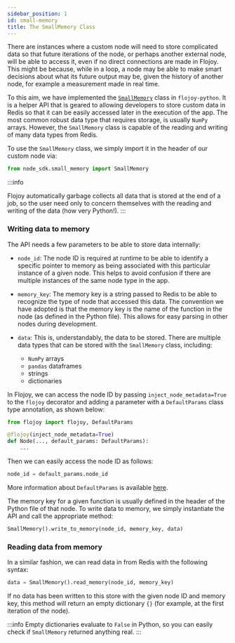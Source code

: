 ```yaml
---
sidebar_position: 1
id: small-memory
title: The SmallMemory Class
---
```


There are instances where a custom node will need to store complicated data so that future iterations of the node, or perhaps another external node, will be able to access it, even if no direct connections are made in Flojoy. This might be because, while in a loop, a node may be able to make smart decisions about what its future output may be, given the history of another node, for example a measurement made in real time.

To this aim, we have implemented the [`SmallMemory`](https://github.com/flojoy-io/studio/blob/main/PYTHON/node_sdk/small_memory.py) class in `flojoy-python`. It is a helper API that is geared to allowing developers to store custom data in Redis so that it can be easily accessed later in the execution of the app. The most common robust data type that requires storage, is usually `NumPy` arrays. However, the `SmallMemory` class is capable of the reading and writing of many data types from Redis.

To use the `SmallMemory` class, we simply import it in the header of our custom node via:

```python
from node_sdk.small_memory import SmallMemory
```
:::info

Flojoy automatically garbage collects all data that is stored at the end of a job, so the user need only to concern themselves with the reading and writing of the data (how very Python!).
:::

### Writing data to memory

The API needs a few parameters to be able to store data internally:

- `node_id`: The node ID is required at runtime to be able to identify a specific pointer to memory as being associated with this particular instance of a given node. This helps to avoid confusion if there are multiple instances of the same node type in the app.

- `memory_key`: The memory key is a string passed to Redis to be able to recognize the type of node that accessed this data. The convention we have adopted is that the memory key is the name of the function in the node (as defined in the Python file). This allows for easy parsing in other nodes during development.

- `data`: This is, understandably, the data to be stored. There are multiple data types that can be stored with the `SmallMemory` class, including:

    - `NumPy` arrays
    - `pandas` dataframes
    - strings
    - dictionaries

In Flojoy, we can access the node ID by passing `inject_node_metadata=True` to the `flojoy` decorator and adding a parameter with a `DefaultParams` class type annotation, as shown below:

```python
from flojoy import flojoy, DefaultParams

@flojoy(inject_node_metadata=True)
def Node(..., default_params: DefaultParams):
    ...
```

Then we can easily access the node ID as follows:

```python
node_id = default_params.node_id
```

More information about `DefaultParams` is available [here](../custom-nodes/node-api-reference.md#defaultparams).

The memory key for a given function is usually defined in the header of the Python file of that node. To write data to memory, we simply instantiate the API and call the appropriate method:

```python
SmallMemory().write_to_memory(node_id, memory_key, data)
```

### Reading data from memory

In a similar fashion, we can read data in from Redis with the following syntax:

```python
data = SmallMemory().read_memory(node_id, memory_key)
```

If no data has been written to this store with the given node ID and memory key, this method will return an empty dictionary `{}` (for example, at the first iteration of the node).

:::info
Empty dictionaries evaluate to `False` in Python, so you can easily check if `SmallMemory` returned anything real. 
:::